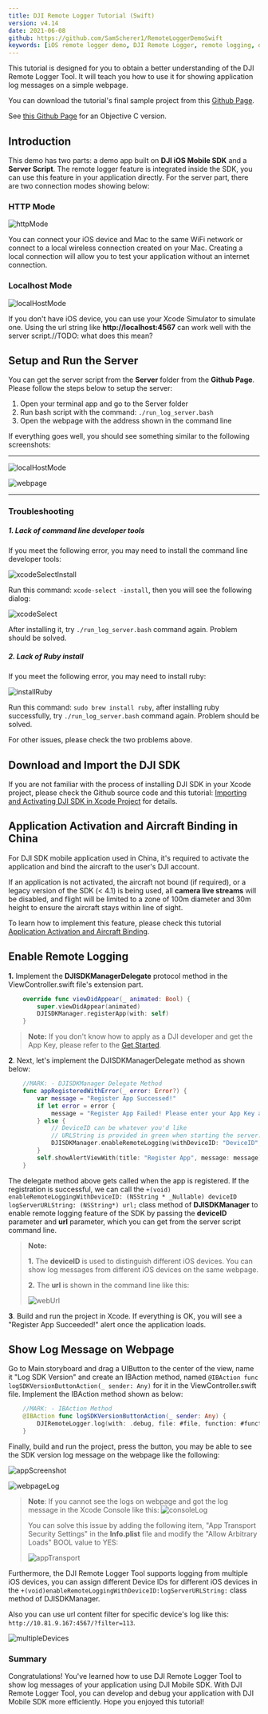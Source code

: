 ```yaml
---
title: DJI Remote Logger Tutorial (Swift)
version: v4.14
date: 2021-06-08
github: https://github.com/SamScherer1/RemoteLoggerDemoSwift
keywords: [iOS remote logger demo, DJI Remote Logger, remote logging, debug, Swift]
---
```


<!-- toc -->

This tutorial is designed for you to obtain a better understanding of the DJI Remote Logger Tool. It will teach you how to use it for showing application log messages on a simple webpage.

You can download the tutorial's final sample project from this [Github Page](https://github.com/SamScherer1/RemoteLoggerDemoSwift).

See [this Github Page](https://github.com/DJI-Mobile-SDK-Tutorials/DJIRemoteLoggerDemo) for an Objective C version. 


## Introduction

  This demo has two parts: a demo app built on **DJI iOS Mobile SDK** and a **Server Script**. The remote logger feature is integrated inside the SDK, you can use this feature in your application directly. For the server part, there are two connection modes showing below:

### HTTP Mode

![httpMode](../images/tutorials-and-samples/iOS/RemoteLoggerDemo/httpModeFinalOne.png)

You can connect your iOS device and Mac to the same WiFi network or connect to a local wireless connection created on your Mac. Creating a local connection will allow you to test your application without an internet connection.

### Localhost Mode

![localHostMode](../images/tutorials-and-samples/iOS/RemoteLoggerDemo/localHostModeFinal.png)

If you don't have iOS device, you can use your Xcode Simulator to simulate one. Using the url string like **http://localhost:4567** can work well with the server script.//TODO: what does this mean?

## Setup and Run the Server

  You can get the server script from the **Server** folder from the **Github Page**. Please follow the steps below to setup the server:

  1. Open your terminal app and go to the Server folder
  2. Run bash script with the command: `./run_log_server.bash`
  3. Open the webpage with the address shown in the command line

If everything goes well, you should see something similar to the following screenshots:

---  
![localHostMode](../images/tutorials-and-samples/iOS/RemoteLoggerDemo/commandline.png)

![webpage](../images/tutorials-and-samples/iOS/RemoteLoggerDemo/webpageView.png)

---

### Troubleshooting

##### **1.** Lack of command line developer tools

If you meet the following error, you may need to install the command line developer tools:

![xcodeSelectInstall](../images/tutorials-and-samples/iOS/RemoteLoggerDemo/xcodeSelectInstall.jpg)

Run this command: `xcode-select -install`, then you will see the following dialog:

![xcodeSelect](../images/tutorials-and-samples/iOS/RemoteLoggerDemo/xcodeSelect.png)

After installing it, try `./run_log_server.bash` command again. Problem should be solved.

##### **2.** Lack of Ruby install

If you meet the following error, you may need to install ruby:

![installRuby](../images/tutorials-and-samples/iOS/RemoteLoggerDemo/installRuby.png)

Run this command: `sudo brew install ruby`, after installing ruby successfully, try `./run_log_server.bash` command again. Problem should be solved.

For other issues, please check the two problems above.

## Download and Import the DJI SDK

 If you are not familiar with the process of installing DJI SDK in your Xcode project, please check the Github source code and this tutorial: [Importing and Activating DJI SDK in Xcode Project](../application-development-workflow/workflow-integrate.html#Xcode-Project-Integration) for details.

## Application Activation and Aircraft Binding in China

 For DJI SDK mobile application used in China, it's required to activate the application and bind the aircraft to the user's DJI account.

 If an application is not activated, the aircraft not bound (if required), or a legacy version of the SDK (< 4.1) is being used, all **camera live streams** will be disabled, and flight will be limited to a zone of 100m diameter and 30m height to ensure the aircraft stays within line of sight.

 To learn how to implement this feature, please check this tutorial [Application Activation and Aircraft Binding](./ActivationAndBinding.html).

## Enable Remote Logging

**1.** Implement the **DJISDKManagerDelegate** protocol method in the ViewController.swift file's extension part.

~~~Swift
    override func viewDidAppear(_ animated: Bool) {
        super.viewDidAppear(animated)
        DJISDKManager.registerApp(with: self)
    }
~~~

> **Note:** If you don't know how to apply as a DJI developer and get the App Key, please refer to the [Get Started](../quick-start/index.html).

**2**. Next, let's implement the DJISDKManagerDelegate method as shown below:

~~~Swift
    //MARK: - DJISDKManager Delegate Method
    func appRegisteredWithError(_ error: Error?) {
        var message = "Register App Successed!"
        if let error = error {
            message = "Register App Failed! Please enter your App Key and check the network. Error: \(error.localizedDescription)"
        } else {
            // DeviceID can be whatever you'd like
            // URLString is provided in green when starting the server. It should begin with http:// and end with a port number
            DJISDKManager.enableRemoteLogging(withDeviceID: "DeviceID", logServerURLString: "http://192.168.128.181:4567")
        }
        self.showAlertViewWith(title: "Register App", message: message)
    }
~~~

The delegate method above gets called when the app is registered. If the registration is successful, we can call the `+(void) enableRemoteLoggingWithDeviceID: (NSString * _Nullable) deviceID logServerURLString: (NSString*) url;` class method of **DJISDKManager** to enable remote logging feature of the SDK by passing the **deviceID** parameter and **url** parameter, which you can get from the server script command line.

> **Note:**
>
> **1.** The **deviceID** is used to distinguish different iOS devices. You can show log messages from different iOS devices on the same webpage.
>
> **2.** The **url** is shown in the command line like this:
>
> ![webUrl](../images/tutorials-and-samples/iOS/RemoteLoggerDemo/webUrl.png)

**3**. Build and run the project in Xcode. If everything is OK, you will see a "Register App Succeeded!" alert once the application loads.

## Show Log Message on Webpage

   Go to Main.storyboard and drag a UIButton to the center of the view, name it "Log SDK Version" and create an IBAction method, named `@IBAction func logSDKVersionButtonAction(_ sender: Any)` for it in the ViewController.swift file. Implement the IBAction method shown as below:

~~~Swift
    //MARK: - IBAction Method
    @IBAction func logSDKVersionButtonAction(_ sender: Any) {
        DJIRemoteLogger.log(with: .debug, file: #file, function: #function, line: #line, string: DJISDKManager.sdkVersion())
    }
~~~

Finally, build and run the project, press the button, you may be able to see the SDK version log message on the webpage like the following:

![appScreenshot](../images/tutorials-and-samples/iOS/RemoteLoggerDemo/screenshot.png)

![webpageLog](../images/tutorials-and-samples/iOS/RemoteLoggerDemo/webpageLog.png)

> **Note**: If you cannot see the logs on webpage and got the log message in the Xcode Console like this:
> ![consoleLog](../images/tutorials-and-samples/iOS/RemoteLoggerDemo/consoleLog.png)
>
> You can solve this issue by adding the following item, "App Transport Security Settings" in the **Info.plist** file and modify the "Allow Arbitrary Loads" BOOL value to YES:
>
> ![appTransport](../images/tutorials-and-samples/iOS/RemoteLoggerDemo/appTransport.png)
>

 Furthermore, the DJI Remote Logger Tool supports logging from multiple iOS devices, you can assign different Device IDs for different iOS devices in the `+(void)enableRemoteLoggingWithDeviceID:logServerURLString:` class method of DJISDKManager.

 Also you can use url content filter for specific device's log like this:
  `http://10.81.9.167:4567/?filter=113`.

 ![multipleDevices](../images/tutorials-and-samples/iOS/RemoteLoggerDemo/multipleDevices.png)

### Summary

  Congratulations! You've learned how to use DJI Remote Logger Tool to show log messages of your application using DJI Mobile SDK. With DJI Remote Logger Tool, you can develop and debug your application with DJI Mobile SDK more efficiently. Hope you enjoyed this tutorial!
